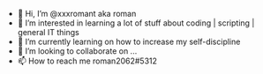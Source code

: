- 👋 Hi, I’m @xxxromant aka roman 
- 👀 I’m interested in learning a lot of stuff about coding | scripting | general IT things
- 🌱 I’m currently learning on how to increase my self-discipline
- 💞️ I’m looking to collaborate on ...
- 📫 How to reach me roman2062#5312

<!---
xxxromant/xxxromant is a ✨ special ✨ repository because its `README.md` (this file) appears on your GitHub profile.
You can click the Preview link to take a look at your changes.
--->
